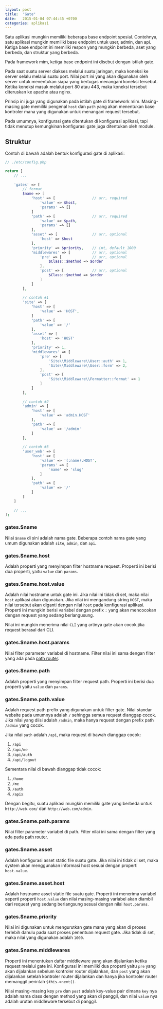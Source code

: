 ```yaml
---
layout: post
title:  "Gate"
date:   2015-01-04 07:44:45 +0700
categories: aplikasi
---
```


Satu aplikasi mungkin memiliki beberapa base endpoint spesial. Contohnya, satu
aplikasi mungkin memiliki base endpoint untuk user, admin, dan api. Ketiga base
endpoint ini memiliki respon yang mungkin berbeda, aset yang berbeda, dan struktur
yang berbeda.

Pada framework mim, ketiga base endpoint ini disebut dengan istilah gate.

Pada saat suatu server diakses melalui suatu jaringan, maka koneksi ke server
selalu melalui suatu port. Nilai port ini yang akan digunakan oleh server untuk
menentukan siapa yang bertugas menangani koneksi tersebut. Ketika koneksi masuk
melalui port 80 atau 443, maka koneksi tersebut diteruskan ke apache atau nginx.

Prinsip ini juga yang digunakan pada istilah gate di framework mim. Masing-masing
gate memiliki pengenal `host` dan `path` yang akan menentukan base kontroler
mana yang digunakan untuk menangani request tersebut.

Pada umumnya, konfigurasi gate ditentukan di konfigurasi aplikasi, tapi tidak
menutup kemungkinan konfigurasi gate juga ditentukan oleh module.

## Struktur

Contoh di bawah adalah bentuk konfigurasi gate di aplikasi:

```php
// ./etc/config.php

return [
    // ...
    
    'gates' => [
        // format
        $name => [
            'host' => [                 // arr, required
                'value' => $host,
                'params' => []
            ]
            'path' => [                 // arr, required
                'value' => $path,
                'params' => []
            ],
            'asset' => [                // arr, optional
                'host' => $host 
            ],
            'priority' => $priority,    // int, default 1000
            'middlewares' => [          // arr, optional
                'pre' => [              // arr, optional
                    $Class::$method => $order
                ],
                'post' => [             // arr, optional
                    $Class::$method => $order
                ]
            ]
        ],
        
        // contoh #1
        'site' => [
            'host' => [
                'value' => 'HOST',
            ]
            'path' => [
                'value' => '/'
            ],
            'asset' => [
                'host' => 'HOST'
            ],
            'priority' => 1,
            'middlewares' => [
                'pre' => [
                    'Site\\Middleware\\User::auth' => 1,
                    'Site\\Middleware\\User::form' => 2,
                ],
                'post' => [
                    'Site\\Middleware\\Formatter::format' => 1
                ]
            ]
        ],
        
        // contoh #2
        'admin' => [
            'host' => [
                'value' => 'admin.HOST'
            ],
            'path' => [
                'value' => '/admin'
            ]
        ],
        
        // contoh #3
        'user_web' => [
            'host' => [
                'value' => '(:name).HOST',
                'params' => [
                    'name' => 'slug'
                ]
            ],
            'path' => [
                'value' => '/'
            ]
        ]
    ]
    
    // ...
];
```

### gates.$name

Nilai `$name` di sini adalah nama gate. Beberapa contoh nama gate yang umum digunakan
adalah `site`, `admin`, dan `api`.

### gates.$name.host

Adalah properti yang menyimpan filter hostname request. Properti ini berisi dua
properti, yaitu `value` dan `params`.

### gates.$name.host.value

Adalah nilai hostname untuk gate ini. Jika nilai ini tidak di set, maka nilai
`host` aplikasi akan digunakan. Jika nilai ini mengandung string `HOST`, maka nilai
tersebut akan diganti dengan nilai `host` pada konfigurasi aplikasi. Properti ini
mungkin berisi variabel dengan prefix `:` yang akan mencocokan dengan request
yang sedang berlangusung.

Nilai ini mungkin menerima nilai `CLI` yang artinya gate akan cocok jika request
berasal dari CLI.

### gates.$name.host.params

Nilai filter parameter variabel di hostname. Filter nilai ini sama dengan filter
yang ada pada [path router](/modules/core/app/routes/#routesgateroute_namepathparams).

### gates.$name.path

Adalah properti yang menyimpan filter request path. Properti ini berisi dua properti
yaitu `value` dan `params`.

### gates.$name.path.value

Adalah request path prefix yang digunakan untuk filter gate. Nilai standar website
pada umumnya adalah `/` sehingga semua request dianggap cocok. Jika nilai yang 
diisi adalah `/admin`, maka hanya request dengan prefix path `/admin` yang cocok.

Jika nilai `path` adalah `/api`, maka request di bawah dianggap cocok:

1. `/api`
1. `/api/me`
1. `/api/auth`
1. `/api/logout`

Sementara nilai di bawah dianggap tidak cocok:

1. `/home`
1. `/me`
1. `/auth`
1. `/apix`

Dengan begitu, suatu aplikasi mungkin memiliki gate yang berbeda untuk `http://web.com/`
dan `http://web.com/admin`.

### gates.$name.path.params

Nilai filter parameter variabel di path. Filter nilai ini sama dengan filter
yang ada pada [path router](/modules/core/app/routes/#routesgateroute_namepathparams).

### gates.$name.asset

Adalah konfigurasi asset static file suatu gate. Jika nilai ini tidak di set, maka system akan
menggunakan informasi host sesuai dengan properti `host.value`.

### gates.$name.asset.host

Adalah hostname asset static file suatu gate. Properti ini menerima variabel seperti properti `host.value`
dan nilai masing-masing variabel akan diambil dari request yang sedang berlangsung sesuai dengan nilai
`host.params`.

### gates.$name.priority

Nilai ini digunakan untuk mengurutkan gate mana yang akan di proses terlebih dahulu
pada saat proses penentuan request gate. Jika tidak di set, maka nilai yang digunakan
adalah `1000`.

### gates.$name.middlewares

Properti ini menentukan daftar middleware yang akan dijalankan ketika request melalui
gate ini. Konfigurasi ini memiliki dua properti yaitu `pre` yang akan dijalankan
sebelum kontroler router dijalankan, dan `post` yang akan dijalankan setelah
kontroler router dijalankan dan hanya jika kontroler router memanggil perintah
`$this->next()`.

Nilai masing-masing key `pre` dan `post` adalah key-value pair dimana `key` nya adalah
nama class dengan method yang akan di panggil, dan nilai `value` nya adalah urutan
middleware tersebut di panggil.